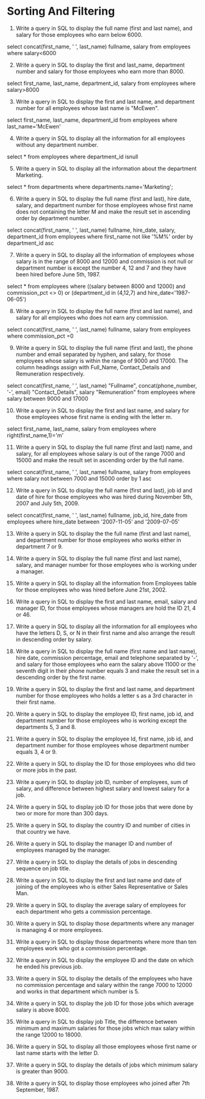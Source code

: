 # Sorting And Filtering

1. Write a query in SQL to display the full name (first and last name), and salary for those employees who earn below 6000.

  select concat(first_name, ' ', last_name) fullname, salary
  from employees
  where salary<6000

2. Write a query in SQL to display the first and last_name, department number and salary for those employees who earn more than 8000.

  select first_name, last_name, department_id, salary
  from employees
  where salary>8000

3. Write a query in SQL to display the first and last name, and department number for all employees whose last name is "McEwen".

  select first_name, last_name, department_id
  from employees
  where last_name='McEwen'

4. Write a query in SQL to display all the information for all employees without any department number.

  select * from employees
  where department_id isnull

5. Write a query in SQL to display all the information about the department Marketing.

  select * from departments
  where departments.name='Marketing';

6. Write a query in SQL to display the full name (first and last), hire date, salary, and department number for those
employees whose first name does not containing the letter M and make the result set in ascending order by department
number.

  select concat(first_name, ' ', last_name) fullname, hire_date, salary, department_id
  from employees
  where first_name not like '%M%'
  order by department_id asc

7. Write a query in SQL to display all the information of employees whose salary is in the range of 8000 and 12000 and
commission is not null or department number is except the number 4, 12 and 7 and they have been hired before June
5th, 1987.

  select *
  from employees
  where ((salary between 8000 and 12000) and commission_pct <> 0)
  or (department_id in (4,12,7) and hire_date<'1987-06-05')

8. Write a query in SQL to display the full name (first and last name), and salary for all employees who does not earn
any commission.

  select concat(first_name, ' ', last_name) fullname, salary
  from employees
  where commission_pct =0

9. Write a query in SQL to display the full name (first and last), the phone number and email separated by hyphen, and
salary, for those employees whose salary is within the range of 9000 and 17000. The column headings assign with
Full_Name, Contact_Details and Remuneration respectively.

  select concat(first_name, ' ', last_name) "Fullname", concat(phone_number, '-', email) "Contact_Details", salary "Remuneration"
  from employees
  where salary between 9000 and 17000

10. Write a query in SQL to display the first and last name, and salary for those employees whose first name is ending
with the letter m.

  select first_name, last_name, salary
  from employees
  where right(first_name,1)='m'

11. Write a query in SQL to display the full name (first and last) name, and salary, for all employees whose salary is
out of the range 7000 and 15000 and make the result set in ascending order by the full name.

  select concat(first_name, ' ', last_name) fullname, salary
  from employees
  where salary not between 7000 and 15000
  order by 1 asc

12. Write a query in SQL to display the full name (first and last), job id and date of hire for those employees who was
hired during November 5th, 2007 and July 5th, 2009.

  select concat(first_name, ' ', last_name) fullname, job_id, hire_date
  from employees
  where hire_date between '2007-11-05' and '2009-07-05'

13. Write a query in SQL to display the the full name (first and last name), and department number for those employees
who works either in department 7 or 9.


14. Write a query in SQL to display the full name (first and last name), salary, and manager number for those employees
who is working under a manager.

15. Write a query in SQL to display all the information from Employees table for those employees who was hired before
June 21st, 2002.

16. Write a query in SQL to display the first and last name, email, salary and manager ID, for those employees whose
managers are hold the ID 21, 4 or 46.

17. Write a query in SQL to display all the information for all employees who have the letters D, S, or N in their first
name and also arrange the result in descending order by salary.

18. Write a query in SQL to display the full name (first name and last name), hire date, commission percentage, email
and telephone separated by '-', and salary for those employees who earn the salary above 11000 or the seventh digit in
their phone number equals 3 and make the result set in a descending order by the first name.

19. Write a query in SQL to display the first and last name, and department number for those employees who holds a
letter s as a 3rd character in their first name.

20. Write a query in SQL to display the employee ID, first name, job id, and department number for those employees who
is working except the departments 5, 3 and 8.

21. Write a query in SQL to display the employee Id, first name, job id, and department number for those employees whose
department number equals 3, 4 or 9.

22. Write a query in SQL to display the ID for those employees who did two or more jobs in the past.

23. Write a query in SQL to display job ID, number of employees, sum of salary, and difference between highest salary
and lowest salary for a job.

24. Write a query in SQL to display job ID for those jobs that were done by two or more for more than 300 days.

25. Write a query in SQL to display the country ID and number of cities in that country we have.

26. Write a query in SQL to display the manager ID and number of employees managed by the manager.

27. Write a query in SQL to display the details of jobs in descending sequence on job title.

28. Write a query in SQL to display the first and last name and date of joining of the employees who is either Sales
Representative or Sales Man.

29. Write a query in SQL to display the average salary of employees for each department who gets a commission percentage.

30. Write a query in SQL to display those departments where any manager is managing 4 or more employees.

31. Write a query in SQL to display those departments where more than ten employees work who got a commission percentage.

32. Write a query in SQL to display the employee ID and the date on which he ended his previous job.

33. Write a query in SQL to display the details of the employees who have no commission percentage and salary within the
range 7000 to 12000 and works in that department which number is 5.

34. Write a query in SQL to display the job ID for those jobs which average salary is above 8000.

35. Write a query in SQL to display job Title, the difference between minimum and maximum salaries for those jobs which
max salary within the range 12000 to 18000.

36. Write a query in SQL to display all those employees whose first name or last name starts with the letter D.

37. Write a query in SQL to display the details of jobs which minimum salary is greater than 9000.

38. Write a query in SQL to display those employees who joined after 7th September, 1987.
